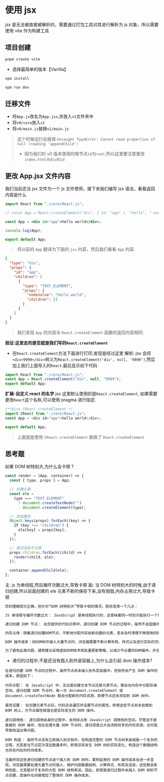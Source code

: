 # 使用 jsx

jsx 是无法被直接被解析的，需要通过打包工具对其进行解析为 js 对象，所以需要使用 vite 作为构建工具

## 项目创建

```bash
pnpm create vite
```

- 选择最简单的版本【Vanilla】

```bash
npm install
```

```bash
npm run dev
```

## 迁移文件

- 将`App.js`改名为`App.jsx`,并放入`v1`文件夹中
- 将`v0/core`放入`v1`
- 将`v0/main.js`替换`v1/main.js`

> 这个时候运行会报错 `Uncaught TypeError: Cannot read properties of null (reading 'appendChild')`
>
> - 因为我们的 v0 版本使用的根节点`id`为`root`,所以这里要注意更改`index.html内div的id`

## 更改 App.jsx 文件内容

我们当前还当 jsx 文件为一个 js 文件使用，接下来我们编写 jsx 语法，看看返回内容是什么

```jsx
import React from "./core/React.js";

// const App = React.createElement("div", { id: "app" }, "hello", " world");

const App = <div id="app">hello world</div>;

console.log(App);

export default App;
```

> 将以前的 `App` 翻译为下面的 `jsx` 内容，然后我们看看 `App` 内容.

```json
{
  "type": "div",
  "props": {
    "id": "app",
    "children": [
      {
        "type": "TEXT_ELEMENT",
        "props": {
          "nodeValue": "hello world",
          "children": []
        }
      }
    ]
  }
}
```

> 我们发现 `App` 的内容与 `React.createElement` 函数的返回内容相同.

**验证:这里走的是否就是我们写的`React.createElement`**

- 在`React.createElement`方法下面进行打印,发现是经过这里
  解析: jsx 会将`<div>9999</div>`转义为`React.createElement('div', null, '9999')`,然后加上我们上面导入的`React`.最后显示如下代码

```js
import React from "./core/React.js";
const App = React.createElement("div", null, "9999");
export default App;
```

**扩展-自定义 react 的名字**
jsx 这里默认使用的是`React.createElement`, 如果需要更改`React`这个名称,可以使用 pragma 进行指定.

```js
/**@jsx CReact.createElement */
import CReact from "./core/React.js";
const App = <div id="app">hello world</div>;

export default App;
```

> 上面就是使用 `CReact.createElement` 替换了 `React.createElement`

## 思考题

如果 DOM 树特别大,为什么会卡顿 ?

```js
const render = (App, container) => {
  const { type, props } = App;

  // 创建元素
  const ele =
    type === "TEXT_ELEMENT"
      ? document.createTextNode("")
      : document.createElement(type);

  // 添加属性
  Object.keys(props).forEach((key) => {
    if (key !== "children") {
      ele[key] = props[key];
    }
  });

  // 递归渲染子元素
  props.children.forEach((child) => {
    render(child, ele);
  });

  container.appendChild(ele);
};
```

主: js 为单线程,然后循环次数过大,导致卡顿
副: 当 DOM 树特别大的时候,由于递归创建,所以前面创建的 ele 元素不断的保存下来,没有销毁,内存占用过大,导致卡顿

```bash
您的理解部分正确，但针对“DOM 树特别大”导致卡顿的情况，我将澄清一下几点：

JS 单线程与循环次数过大： JavaScript 是单线程执行的，这意味着同一时刻只能执行一个任务。当循环次数过大时，如果循环体内部的操作复杂度过高或未进行合理的异步处理，确实可能导致主线程长时间阻塞，无法及时响应用户的交互和其他任务，从而造成页面卡顿。但这与DOM树大小直接相关的卡顿原因略有不同。

递归创建 DOM 节点： 在您提供的代码示例中，递归创建 DOM 节点的过程中，虽然不会因循环次数过大而直接导致 JS 执行线程卡顿，但是每创建一个 DOM 元素并追加到文档中，都涉及到内存分配和DOM操作。当递归创建的DOM树层级过深或节点数量巨大时，主要问题在于：

内存占用：随着递归创建DOM节点，不断地分配内存给新创建的元素，若未及时清理不再使用的DOM节点，则可能导致内存占用过高，从而影响浏览器性能，甚至可能导致浏览器崩溃。

DOM 操作成本：向DOM树中插入大量节点时，浏览器需要不断计算布局、样式以及进行实际的页面渲染，这一系列操作相当耗时，尤其在大型DOM树情况下，更容易导致页面渲染和响应卡顿。

为了避免此类问题，通常建议采用虚拟DOM技术和批量更新策略，以减少不必要的DOM操作，并合理管理内存，确保应用的高性能运行
```

- 递归的过程中,不是还没有插入到外层容器上,为什么会引起 dom 操作成本?

```
在递归创建 DOM 节点的过程中，虽然节点尚未插入到外层容器中，但依然会产生 DOM 操作的成本。原因如下：

内存分配： 在 JavaScript 中，无论是创建文本节点还是元素节点，都会在内存中分配存储空间。递归创建 DOM 节点时，每一次 document.createElement 或 document.createTextNode 都会分配新的内存资源，即便节点还未添加到 DOM 树中。

属性设置： 在创建元素节点后，代码还会遍历并设置节点的属性。即使这些节点尚未挂载到 DOM 树上，为节点属性赋值也是实际发生的 DOM 操作。

递归调用栈： 递归调用自身的过程中，会持续占用 JavaScript 调用栈的空间。尽管这不是直接的 DOM 操作，但在处理大量 DOM 节点时，递归深度过大会消耗较多的内存资源，也可能导致栈溢出等问题。

DOM 构造： 虽然节点没有立即插入到文档中，但构造完整的 DOM 节点树本身就是一个复杂的过程，尤其是当节点层次深且数量多时，即使没有发生 DOM 树的实际变化，构造这个数据结构也存在内在的时间成本。

当最终将这些递归创建的节点逐个插入到 DOM 树时，累积起来的 DOM 操作成本会进一步显现。浏览器需要处理大量节点的插入、维护内部数据结构、计算样式、布局及渲染，这些都会影响性能，尤其是对于复杂的大型 DOM 结构来说。因此，即使是递归过程中未插入 DOM 树的节点创建，其操作也间接增加了整体的 DOM 操作成本。
```
